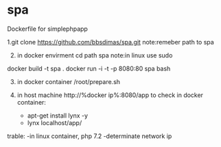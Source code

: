 # spa
Dockerfile for simplephpapp

1.git clone https://github.com/bbsdimas/spa.git
note:remeber path to spa

2. in docker envirment
cd path spa
note:in linux use sudo

docker build -t spa .
docker run -i -t -p 8080:80 spa bash

3. in docker container 
/root/prepare.sh

4. in host machine http://%docker ip%:8080/app
to check in docker container:
	- apt-get install lynx -y
	- lynx localhost/app/

trable:
-in linux container, php 7.2
-determinate network ip

